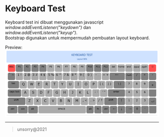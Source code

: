 # Keyboard Test

Keyboard test ini dibuat menggunakan javascript _window.addEventListener("keydown")_ dan _window.addEventListener("keyup")_.   
Bootstrap digunakan untuk mempermudah pembuatan layout keyboard.

Preview:   
![Keyboard](image/keyboard-96.png)

___   
> unsorry@2021